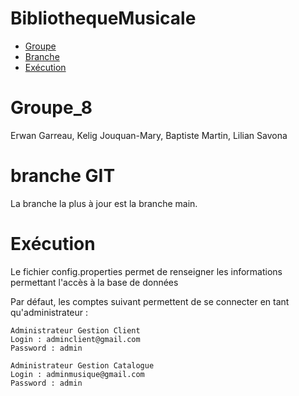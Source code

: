 # BibliothequeMusicale
* [Groupe](#Groupe_8)
* [Branche](#branche)
* [Exécution](#Exécution)

# Groupe_8
Erwan Garreau,
Kelig Jouquan-Mary,
Baptiste Martin,
Lilian Savona

# branche GIT
La branche la plus à jour est la branche main.

# Exécution
Le fichier config.properties permet de renseigner les informations permettant l'accès à la base de données

Par défaut, les comptes suivant permettent de se connecter en tant qu'administrateur :
```
Administrateur Gestion Client
Login : adminclient@gmail.com
Password : admin

Administrateur Gestion Catalogue
Login : adminmusique@gmail.com
Password : admin
```

